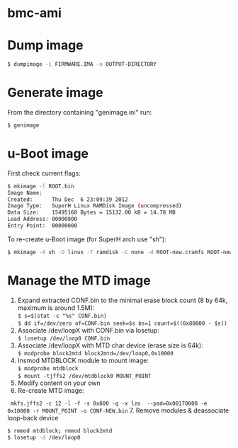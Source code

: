 bmc-ami
=======

Dump image
=============
```sh
$ dumpimage -i FIRMWARE.IMA -o OUTPUT-DIRECTORY
```

Generate image
==============
From the directory containing "genimage.ini" run:
```sh
$ genimage
```

u-Boot image
============
First check current flags:
```sh
$ mkimage -l ROOT.bin
Image Name:
Created:      Thu Dec  6 23:09:39 2012
Image Type:   SuperH Linux RAMDisk Image (uncompressed)
Data Size:    15495168 Bytes = 15132.00 kB = 14.78 MB
Load Address: 00000000
Entry Point:  00000000
```

To re-create u-Boot image (for SuperH arch use "sh"):
```sh
$ mkimage -A sh -O linux -T ramdisk -C none -d ROOT-new.cramfs ROOT-new.bin
```

Manage the MTD image
====================
1. Expand extracted CONF.bin to the minimal erase block count (8 by 64k, maximum is around 1.5M):  
```$ s=$(stat -c "%s" CONF.bin)```  
```$ dd if=/dev/zero of=CONF.bin seek=$s bs=1 count=$((0x80000 - $s))```
2. Associate /dev/loopX with CONF.bin via losetup:  
    ```$ losetup /dev/loop0 CONF.bin```
3. Associate /dev/loopX with MTD char device (erase size is 64k):  
```$ modprobe block2mtd block2mtd=/dev/loop0,0x10000```
4. Insmod MTDBLOCK module to mount image:  
```$ modprobe mtdblock```  
```$ mount -tjffs2 /dev/mtdblock0 MOUNT_POINT```
5. Modify content on your own
6. Re-create MTD image:
 
``` mkfs.jffs2 -c 12 -l -f -s 0x800 -q -x lzo  --pad=0x00170000 -e 0x10000 -r MOUNT_POINT -o CONF-NEW.bin```
7. Remove modules & deassociate loop-back device
```sh
$ rmmod mtdblock; rmmod block2mtd
$ losetup -d /dev/loop0
```
